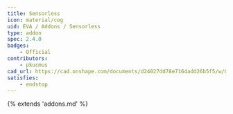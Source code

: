 ```yaml
---
title: Sensorless
icon: material/cog
uid: EVA / Addons / Sensorless
type: addon
spec: 2.4.0
badges:
    - Official
contributors: 
    - pkucmus
cad_url: https://cad.onshape.com/documents/d24027dd78e7164add26b5f5/w/0615251dcae8664926ca1aa2/e/a95c9b0e1f1caecdf8546704
satisfies:
    - endstop
---
```


{% extends 'addons.md' %}


